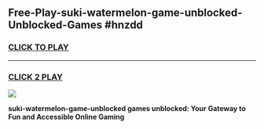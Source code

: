 
## Free-Play-suki-watermelon-game-unblocked-Unblocked-Games #hnzdd
<h3>
<a href="https://news.freeplayer.one?title=suki-watermelon-game-unblocked&ref=8M">CLICK TO PLAY</a></h3>
<hr>

<h3>
<a href="https://news.freeplayer.one?title=suki-watermelon-game-unblocked&ref=8M">CLICK 2 PLAY</a>
  
</h3>

<a href="https://news.freeplayer.one?title=suki-watermelon-game-unblocked&ref=8M"><img src="https://clearcache.store/games.png"></a>


**suki-watermelon-game-unblocked games unblocked: Your Gateway to Fun and Accessible Online Gaming**
